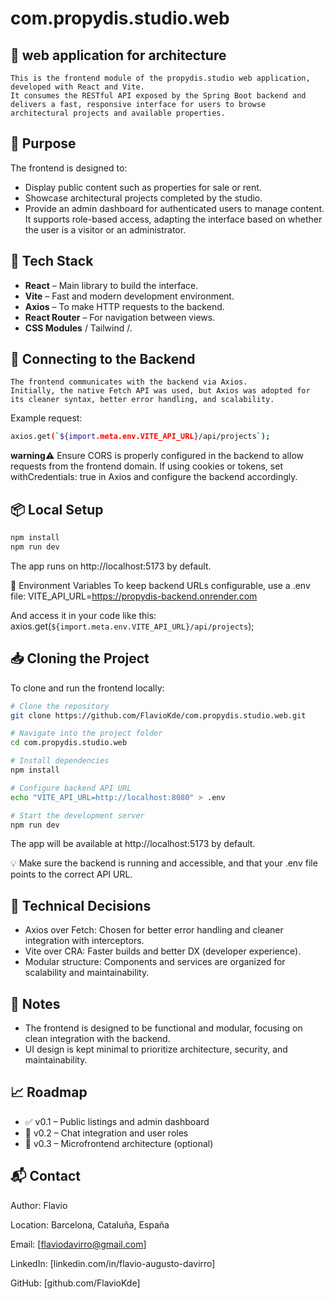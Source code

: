 # com.propydis.studio.web

## 📘 **web application for architecture**

```text
This is the frontend module of the propydis.studio web application, developed with React and Vite.
It consumes the RESTful API exposed by the Spring Boot backend and delivers a fast, responsive interface for users to browse architectural projects and available properties.

```

## 🎯 **Purpose**

The frontend is designed to:

- Display public content such as properties for sale or rent.
- Showcase architectural projects completed by the studio.
- Provide an admin dashboard for authenticated users to manage content.
It supports role-based access, adapting the interface based on whether the user is a visitor or an administrator.

## 🚀 **Tech Stack**

- **React** – Main library to build the interface.
- **Vite** – Fast and modern development environment.
- **Axios** – To make HTTP requests to the backend.
- **React Router** – For navigation between views.
- **CSS Modules** / Tailwind /.

## 🔗 **Connecting to the Backend**

```text
The frontend communicates with the backend via Axios.
Initially, the native Fetch API was used, but Axios was adopted for its cleaner syntax, better error handling, and scalability.

```
Example request:

```bash
axios.get(`${import.meta.env.VITE_API_URL}/api/projects`);

```

**warning**⚠️ Ensure CORS is properly configured in the backend to allow requests from the frontend domain. If using cookies or tokens, set withCredentials: true in Axios and configure the backend accordingly.


## 📦 **Local Setup**

```bash
npm install
npm run dev

```


The app runs on http://localhost:5173 by default.

🔧 Environment Variables
To keep backend URLs configurable, use a .env file:
VITE_API_URL=https://propydis-backend.onrender.com


And access it in your code like this:
axios.get(`${import.meta.env.VITE_API_URL}/api/projects`);

## 📥 **Cloning the Project**

To clone and run the frontend locally:

```bash
# Clone the repository
git clone https://github.com/FlavioKde/com.propydis.studio.web.git

# Navigate into the project folder
cd com.propydis.studio.web

# Install dependencies
npm install

# Configure backend API URL
echo "VITE_API_URL=http://localhost:8080" > .env

# Start the development server
npm run dev
```

The app will be available at http://localhost:5173 by default.

💡 Make sure the backend is running and accessible, and that your .env file points to the correct API URL.

## 🧠 Technical Decisions
- Axios over Fetch: Chosen for better error handling and cleaner integration with interceptors.
- Vite over CRA: Faster builds and better DX (developer experience).
- Modular structure: Components and services are organized for scalability and maintainability.


## 🧠 Notes
- The frontend is designed to be functional and modular, focusing on clean integration with the backend.
- UI design is kept minimal to prioritize architecture, security, and maintainability.

## 📈 Roadmap
- ✅ v0.1 – Public listings and admin dashboard
- 🧪 v0.2 – Chat integration and user roles
- 🔮 v0.3 – Microfrontend architecture (optional)

## 📬 Contact
Author: Flavio

Location: Barcelona, Cataluña, España

Email: [flaviodavirro@gmail.com]

LinkedIn: [linkedin.com/in/flavio-augusto-davirro]

GitHub: [github.com/FlavioKde]







